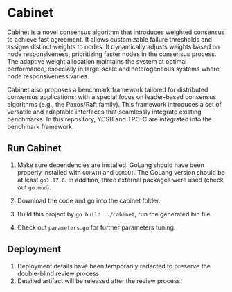# Cabinet

Cabinet is a novel consensus algorithm that introduces weighted consensus to achieve fast agreement. It allows customizable failure thresholds and assigns distinct weights to nodes. It dynamically adjusts weights based on node responsiveness, prioritizing faster nodes in the consensus process. The adaptive weight allocation maintains the system at optimal performance, especially in large-scale and heterogeneous systems where node responsiveness varies. 

Cabinet also proposes a benchmark framework tailored for distributed consensus applications, with a special focus on leader-based consensus algorithms (e.g., the Paxos/Raft family). This framework introduces a set of versatile and adaptable interfaces that seamlessly integrate existing benchmarks. In this repository, YCSB and TPC-C are integrated into the benchmark framework.

## Run Cabinet
1. Make sure dependencies are installed. GoLang should have been properly installed with `GOPATH` and `GOROOT`. The GoLang version should be at least `go1.17.6`. In addition, three external packages were used (check out `go.mod`).

2. Download the code and go into the cabinet folder.
3. Build this project by `go build ../cabinet`, run the generated bin file.
4. Check out `parameters.go` for further parameters tuning.


## Deployment
1. Deployment details have been temporarily redacted to preserve the double-blind review process.
2. Detailed artifact will be released after the review process.